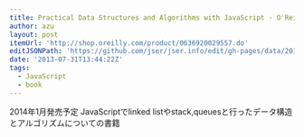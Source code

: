```yaml
---
title: Practical Data Structures and Algorithms with JavaScript - O'Reilly Media
author: azu
layout: post
itemUrl: 'http://shop.oreilly.com/product/0636920029557.do'
editJSONPath: 'https://github.com/jser/jser.info/edit/gh-pages/data/2013/07/index.json'
date: '2013-07-31T13:44:22Z'
tags:
  - JavaScript
  - book
---
```

2014年1月発売予定
JavaScriptでlinked listやstack,queuesと行ったデータ構造とアルゴリズムについての書籍
